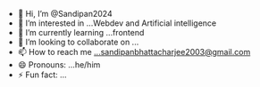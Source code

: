 - 👋 Hi, I’m @Sandipan2024
- 👀 I’m interested in ...Webdev and Artificial intelligence
- 🌱 I’m currently learning ...frontend
- 💞️ I’m looking to collaborate on ...
- 📫 How to reach me ...sandipanbhattacharjee2003@gmail.com
- 😄 Pronouns: ...he/him
- ⚡ Fun fact: ...

<!---
Sandipan2024/Sandipan2024 is a ✨ special ✨ repository because its `README.md` (this file) appears on your GitHub profile.
You can click the Preview link to take a look at your changes.
--->
